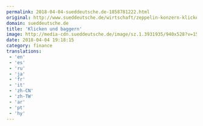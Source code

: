 ```yaml
---
permalink: 2018-04-04-sueddeutsche.de-1858781222.html
original: http://www.sueddeutsche.de/wirtschaft/zeppelin-konzern-klicken-und-baggern-1.3931074
domain: sueddeutsche.de
title: 'Klicken und baggern'
image: http://media-cdn.sueddeutsche.de/image/sz.1.3931935/940x528?v=1522855226
date: 2018-04-04 19:18:15
category: finance
translations: 
 - 'en'
 - 'es'
 - 'ru'
 - 'ja'
 - 'fr'
 - 'it'
 - 'zh-CN'
 - 'zh-TW'
 - 'ar'
 - 'pt'
 - 'hy'
---
```


